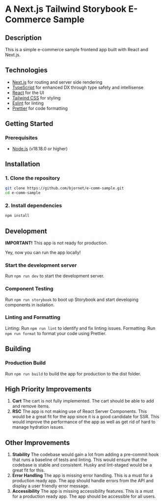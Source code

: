 # A Next.js Tailwind Storybook E-Commerce Sample

## Description

This is a simple e-commerce sample frontend app built with React and Next.js.

## Technologies

- [Next.js](https://nextjs.org/) for routing and server side rendering
- [TypeScript](https://www.typescriptlang.org/) for enhanced DX through type safety and intellisense
- [React](https://reactjs.org/) for the UI
- [Tailwind CSS](https://tailwindcss.com/) for styling
- [Eslint](https://eslint.org/) for linting
- [Prettier](https://prettier.io/) for code formatting

## Getting Started

### Prerequisites

- [Node.js](https://nodejs.org/en/) (v18.18.0 or higher)

## Installation

### 1. Clone the repository

```sh
git clone https://github.com/bjornet/e-comm-sample.git
cd e-comm-sample
```

### 2. Install dependencies

```sh
npm install
```

## Development

**IMPORTANT!** This app is not ready for production.

Yey, now you can run the app locally!

### Start the development server

Run `npm run dev` to start the development server.

### Component Testing

Run `npm run storybook` to boot up Storybook and start developing components in isolation.

### Linting and Formatting

Linting: Run `npm run lint` to identify and fix linting issues. Formatting: Run `npm run format` to format your code using Prettier.

## Building

### Production Build

Run `npm run build` to build the app for production to the dist folder.

## High Priority Improvements

1. **Cart** The cart is not fully implemented. The cart should be able to add and remove items.
2. **RSC** The app is not making use of React Server Components. This would be a great fit for the app since it is a good candidate for SSR. This would improve the performance of the app as well as get rid of hard to manage hydration issues.

## Other Improvements

1. **Stability** The codebase would gain a lot from adding a pre-commit hook that runs a baseline of tests and linting. This would ensure that the codebase is stable and consistent. Husky and lint-staged would be a great fit for this.
2. **Error Handling** The app is missing error handling. This is a must for a production ready app. The app should handle errors from the API and display a user friendly error message.
3. **Accessibility** The app is missing accessibility features. This is a must for a production ready app. The app should be accessible for all users.
